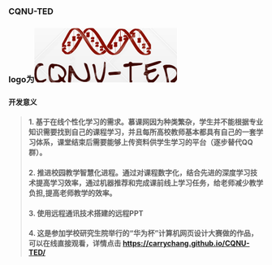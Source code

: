 ### CQNU-TED
### logo为![logo](https://github.com/CarryChang/CQNU-TED/blob/master/pic/logo.png)
### 
#### 开发意义
>#### 1. 基于在线个性化学习的需求。慕课网因为种类繁杂，学生并不能根据专业知识需要找到自己的课程学习，并且每所高校教师基本都具有自己的一套学习体系，课堂结束后需要能够上传资料供学生学习的平台（逐步替代QQ群）。
>#### 2. 推进校园教学智慧化进程。通过对课程数字化，结合先进的深度学习技术提高学习效率，通过机器推荐和完成课前线上学习任务，给老师减少教学负担,提高老师教学的效率。
>#### 3. 使用远程通讯技术搭建的远程PPT
>#### 4. 这是参加学校研究生院举行的“华为杯”计算机网页设计大赛做的作品，可以在线直接观看，详情点击 https://carrychang.github.io/CQNU-TED/

